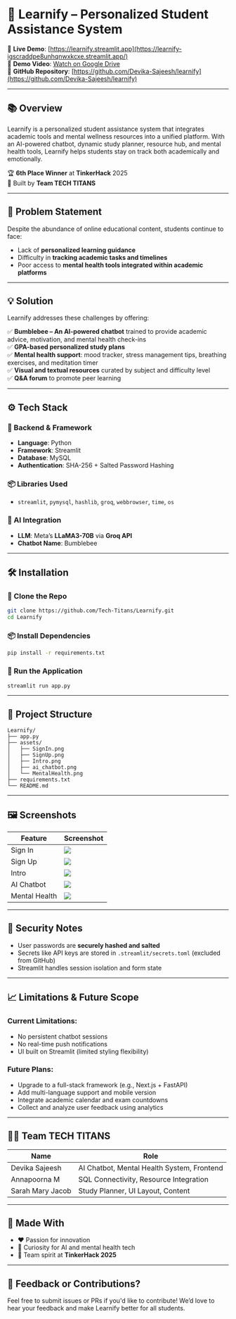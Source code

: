 # 🚀 Learnify – Personalized Student Assistance System

🔗 **Live Demo**: [https://learnify.streamlit.app](https://learnify-igscraddpe8unhqnwxkcxe.streamlit.app/)  
🎥 **Demo Video**: [Watch on Google Drive](https://drive.google.com/file/d/1deFvijQjX2_EC9eVYh-4_IlDn-Iid0n3/view?usp=sharing)  
📁 **GitHub Repository**: [https://github.com/Devika-Sajeesh/learnify](https://github.com/Devika-Sajeesh/learnify)

---

## 📚 Overview

Learnify is a personalized student assistance system that integrates academic tools and mental wellness resources into a unified platform. With an AI-powered chatbot, dynamic study planner, resource hub, and mental health tools, Learnify helps students stay on track both academically and emotionally.

🏆 **6th Place Winner** at **TinkerHack** 2025  
👥 Built by **Team TECH TITANS**

---

## 🧠 Problem Statement

Despite the abundance of online educational content, students continue to face:

- Lack of **personalized learning guidance**
- Difficulty in **tracking academic tasks and timelines**
- Poor access to **mental health tools integrated within academic platforms**

---

## 💡 Solution

Learnify addresses these challenges by offering:

✅ **Bumblebee – An AI-powered chatbot** trained to provide academic advice, motivation, and mental health check-ins  
✅ **GPA-based personalized study plans**  
✅ **Mental health support**: mood tracker, stress management tips, breathing exercises, and meditation timer  
✅ **Visual and textual resources** curated by subject and difficulty level  
✅ **Q&A forum** to promote peer learning

---

## ⚙️ Tech Stack

### 🔧 Backend & Framework

- **Language**: Python
- **Framework**: Streamlit
- **Database**: MySQL
- **Authentication**: SHA-256 + Salted Password Hashing

### 📦 Libraries Used

- `streamlit`, `pymysql`, `hashlib`, `groq`, `webbrowser`, `time`, `os`

### 🧠 AI Integration

- **LLM**: Meta’s **LLaMA3-70B** via **Groq API**
- **Chatbot Name**: Bumblebee

---

## 🛠️ Installation

### 🔽 Clone the Repo

```bash
git clone https://github.com/Tech-Titans/Learnify.git
cd Learnify
```

### 📦 Install Dependencies

```bash
pip install -r requirements.txt
```

### 🚀 Run the Application

```bash
streamlit run app.py
```

---

## 📂 Project Structure

```
Learnify/
├── app.py
├── assets/
│   ├── SignIn.png
│   ├── SignUp.png
│   ├── Intro.png
│   ├── ai_chatbot.png
│   └── MentalHealth.png
├── requirements.txt
└── README.md
```

---

## 🖼️ Screenshots

| Feature       | Screenshot                   |
| ------------- | ---------------------------- |
| Sign In       | ![](images/SignIn.png)       |
| Sign Up       | ![](images/SignUp.png)       |
| Intro         | ![](images/Intro.png)        |
| AI Chatbot    | ![](images/aichatbot.png)   |
| Mental Health | ![](images/MentalHealth.png) |

---

## 🔐 Security Notes

- User passwords are **securely hashed and salted**
- Secrets like API keys are stored in `.streamlit/secrets.toml` (excluded from GitHub)
- Streamlit handles session isolation and form state

---

## 📈 Limitations & Future Scope

### Current Limitations:

- No persistent chatbot sessions
- No real-time push notifications
- UI built on Streamlit (limited styling flexibility)

### Future Plans:

- Upgrade to a full-stack framework (e.g., Next.js + FastAPI)
- Add multi-language support and mobile version
- Integrate academic calendar and exam countdowns
- Collect and analyze user feedback using analytics

---

## 👩‍💻 Team TECH TITANS

| Name             | Role                                       |
| ---------------- | ------------------------------------------ |
| Devika Sajeesh   | AI Chatbot, Mental Health System, Frontend |
| Annapoorna M     | SQL Connectivity, Resource Integration     |
| Sarah Mary Jacob | Study Planner, UI Layout, Content          |

---

## 💙 Made With

- ❤️ Passion for innovation
- 🧠 Curiosity for AI and mental health tech
- 🤝 Team spirit at **TinkerHack 2025**

---

## 📢 Feedback or Contributions?

Feel free to submit issues or PRs if you'd like to contribute!
We’d love to hear your feedback and make Learnify better for all students.

```

```

